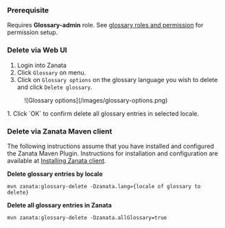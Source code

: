 ### Prerequisite
Requires **Glossary-admin** role. See [glossary roles and permission](user-guide/glossary/glossary-roles-permissions) for permission setup.

### Delete via Web UI
1. Login into Zanata
1. Click `Glossary` on menu.
1. Click on `Glossary options` on the glossary language you wish to delete and click `Delete glossary`.
<figure>
![Glossary options](/images/glossary-options.png)
</figure>
1. Click `OK` to confirm delete all glossary entries in selected locale.


### Delete via Zanata Maven client
The following instructions assume that you have installed and configured the Zanata Maven Plugin. 
Instructions for installation and configuration are available at [Installing Zanata client](http://zanata-client.readthedocs.org/en/latest/installation/).

**Delete glossary entries by locale**

```
mvn zanata:glossary-delete -Dzanata.lang={locale of glossary to delete}
```

**Delete all glossary entries in Zanata**

```
mvn zanata:glossary-delete -Dzanata.allGlossary=true
```
